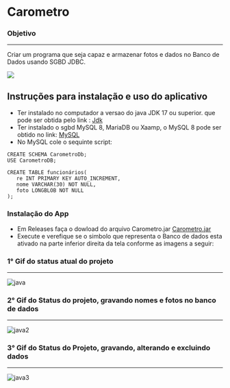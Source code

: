 # Carometro

### Objetivo
___

Criar um programa que seja capaz e armazenar fotos e dados no Banco de Dados usando SGBD JDBC.
<p align="lefth" >
  <a href="https://skillicons.dev">
    <img src="https://skillicons.dev/icons?i=java,mysql,git," />
  </a>
</p>

## Instruções para instalação e uso do aplicativo
* Ter instalado no computador a versao do java JDK 17 ou superior. que pode ser obtida pelo link : [Jdk](https://adoptium.net/)
* Ter instalado o sgbd MySQL 8, MariaDB ou Xaamp, o MySQL 8 pode ser obtido no link: [MySQL](https://dev.mysql.com/downloads/)
* No MySQL cole o sequinte script:
 ```
CREATE SCHEMA CarometroDb;
USE CarometroDB;

CREATE TABLE funcionários(
	re INT PRIMARY KEY AUTO_INCREMENT,
    nome VARCHAR(30) NOT NULL,
    foto LONGBLOB NOT NULL
);
```
### Instalação do App
* Em Releases faça o dowload do arquivo Carometro.jar [Carometro.jar](https://github.com/PauloCruz34/Carometro/releases/tag/Carometro)
* Execute e verefique se o simbolo que representa o Banco de dados esta ativado na parte inferior direita da tela conforme as imagens a seguir:
  
  
### 1° Gif do status atual do projeto
___

![java](https://github.com/PauloCruz34/Carometro/assets/126684518/e9443e2a-ad70-46a8-b7b1-d2c342c20cd2)


### 2° Gif do Status do projeto, gravando nomes e fotos no banco de dados
___

![java2](https://github.com/PauloCruz34/Carometro/assets/126684518/59b24175-335d-4a39-89e7-e2accd74ca75)


### 3° Gif do Status do Projeto, gravando, alterando e excluindo dados
___

![java3](https://github.com/PauloCruz34/Carometro/assets/126684518/b98242d5-62fc-40fe-b052-d31f7ddd6b68)

